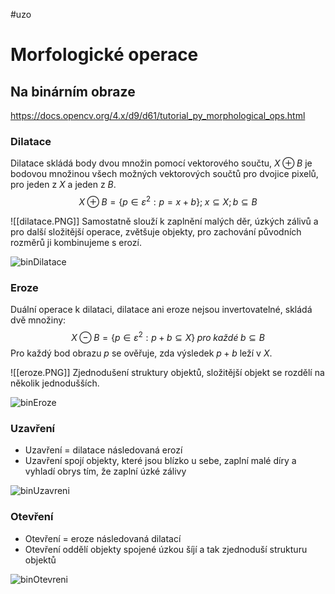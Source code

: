 #uzo
# Morfologické operace

## Na binárním obraze
https://docs.opencv.org/4.x/d9/d61/tutorial_py_morphological_ops.html

### Dilatace 
Dilatace skládá body dvou množin pomocí vektorového součtu, $X \oplus B$ je bodovou množinou všech možných vektorových součtů pro dvojice pixelů, pro jeden z $X$ a jeden z $B$.
$$
X \oplus B = \{ p \in \varepsilon^2 : p = x + b \};\; x \subseteq X; b \subseteq B
$$

![[dilatace.PNG]]
Samostatně slouží k zaplnění malých děr, úzkých zálivů a pro další složitější operace, zvětšuje objekty, pro zachování původních rozměrů ji kombinujeme s erozí.

![binDilatace](https://user-images.githubusercontent.com/46580540/170106837-7fc97ad2-8ed6-483b-9577-a63de5b398a8.png)


### Eroze 
Duální operace k dilataci, dilatace ani eroze nejsou invertovatelné, skládá dvě množiny:
$$
X \ominus B = \{ p \in \varepsilon^2 : p + b \subseteq X\}  \; pro \; každé \; b \subseteq B
$$
Pro každý bod obrazu $p$ se ověřuje, zda výsledek $p + b$ leží v $X$.

![[eroze.PNG]]
Zjednodušení struktury objektů, složitější objekt se rozdělí na několik jednodušších.

![binEroze](https://user-images.githubusercontent.com/46580540/170105973-87ab9f34-987d-4bc4-8903-92e8f8db2247.png)

### Uzavření
- Uzavření = dilatace následovaná erozí
- Uzavření spojí objekty, které jsou blízko u sebe, zaplní malé díry a vyhladí obrys tím, že zaplní úzké zálivy

![binUzavreni](https://user-images.githubusercontent.com/46580540/170107325-6085ce8b-36b4-449b-b77f-c8a8ba6d42a7.png)


### Otevření
- Otevření = eroze následovaná dilatací
-  Otevření oddělí objekty spojené úzkou šíjí a tak zjednoduší strukturu objektů

![binOtevreni](https://user-images.githubusercontent.com/46580540/170106417-800cfab0-498e-41e5-a29b-5b76fe778ab5.png)
